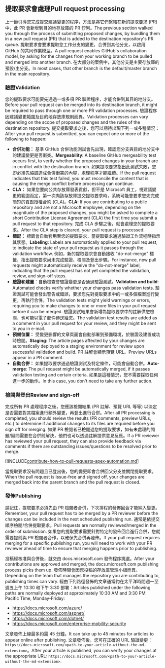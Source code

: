 ## <a name="pull-request-processing"></a><span data-ttu-id="aad55-101">提取要求會處理</span><span class="sxs-lookup"><span data-stu-id="aad55-101">Pull request processing</span></span>

<span data-ttu-id="aad55-102">上一節引導您完成提交建議變更的程序，方法是將它們繫結在新的提取要求 (PR) 中，此 PR 會新增到目的地存放庫的 PR 佇列。</span><span class="sxs-lookup"><span data-stu-id="aad55-102">The previous section walked you through the process of submitting proposed changes, by bundling them in a new pull request (PR) that is added to the destination repository's PR queue.</span></span> <span data-ttu-id="aad55-103">提取要求會要求提取您工作分支的變更，合併到其他分支，以啟用 GitHub 的共同作業模型。</span><span class="sxs-lookup"><span data-stu-id="aad55-103">A pull request enables GitHub's collaboration model, by asking for the changes from your working branch to be pulled and merged into another branch.</span></span> <span data-ttu-id="aad55-104">在大部分的案例中，其他分支是主要存放庫的預設/主分支。</span><span class="sxs-lookup"><span data-stu-id="aad55-104">In most cases, that other branch is the default/master branch in the main repository.</span></span>

### <a name="validation"></a><span data-ttu-id="aad55-105">驗證</span><span class="sxs-lookup"><span data-stu-id="aad55-105">Validation</span></span>

<span data-ttu-id="aad55-106">您的提取要求可能要先通過一或多項 PR 驗證程序，才能合併到其目的地分支。</span><span class="sxs-lookup"><span data-stu-id="aad55-106">Before your pull request can be merged into its destination branch, it might be required to pass through one or more PR validation processes.</span></span> <span data-ttu-id="aad55-107">驗證程序因建議變更範圍及目的地存放庫規則而異。</span><span class="sxs-lookup"><span data-stu-id="aad55-107">Validation processes can vary depending on the scope of proposed changes and the rules of the destination repository.</span></span> <span data-ttu-id="aad55-108">提交提取要求之後，您可以期待出現下列一或多種情況：</span><span class="sxs-lookup"><span data-stu-id="aad55-108">After your pull request is submitted, you can expect one or more of the following to happen:</span></span>

- <span data-ttu-id="aad55-109">**合併功能：** 基準 GitHub 合併功能測試會先出現，確認您分支與目的地分支中的建議變更是否衝突。</span><span class="sxs-lookup"><span data-stu-id="aad55-109">**Mergeability**: A baseline GitHub mergeability test occurs first, to verify whether the proposed changes in your branch are in conflict with the destination branch.</span></span> <span data-ttu-id="aad55-110">如果提取要求指出此測試失敗，您即必須先協調造成合併衝突的內容，處理程序才能繼續。</span><span class="sxs-lookup"><span data-stu-id="aad55-110">If the pull request indicates that this test failed, you must reconcile the content that is causing the merge conflict before processing can continue.</span></span>
- <span data-ttu-id="aad55-111">**CLA：** 如果您要向公共存放庫發表貢獻，但不是 Microsoft 員工，視建議變更的範圍而定，第一次向該存放庫提交提取要求時，系統可能會要求您先完成簡短的貢獻授權合約 (CLA)。</span><span class="sxs-lookup"><span data-stu-id="aad55-111">**CLA**: If you are contributing to a public repository and are not a Microsoft employee, depending on the magnitude of the proposed changes, you might be asked to complete a short Contribution License Agreement (CLA) the first time you submit a pull request to that repository.</span></span> <span data-ttu-id="aad55-112">完成 CLA 步驟之後，就會處理您的提取要求。</span><span class="sxs-lookup"><span data-stu-id="aad55-112">After the CLA step is cleared, your pull request is processed.</span></span>
- <span data-ttu-id="aad55-113">**標記：** 標籤會自動套用至您的提取要求，當提取要求通過驗證工作流程時指示其狀態。</span><span class="sxs-lookup"><span data-stu-id="aad55-113">**Labeling**: Labels are automatically applied to your pull request, to indicate the state of your pull request as it passes through the validation workflow.</span></span> <span data-ttu-id="aad55-114">例如，新的提取要求會自動接收 "do-not-merge" 標籤，指出提取要求尚未完成驗證、檢閱及登出步驟。</span><span class="sxs-lookup"><span data-stu-id="aad55-114">For instance, new pull requests might automatically receive the "do-not-merge" label, indicating that the pull request has not yet completed the validation, review, and sign-off steps.</span></span>
- <span data-ttu-id="aad55-115">**驗證和建置**：自動檢查會驗證變更是否通過驗證測試。</span><span class="sxs-lookup"><span data-stu-id="aad55-115">**Validation and build**: Automated checks verify whether your changes pass validation tests.</span></span> <span data-ttu-id="aad55-116">驗證測試可能會發出警告或錯誤，要求您先對提取要求中的一或多個檔案進行變更，再執行合併。</span><span class="sxs-lookup"><span data-stu-id="aad55-116">The validation tests might yield warnings or errors, requiring you to make changes to one or more files in your pull request before it can be merged.</span></span> <span data-ttu-id="aad55-117">驗證測試結果會新增為提取要求中的註解供您檢閱，也可能以電子郵件傳送給您。</span><span class="sxs-lookup"><span data-stu-id="aad55-117">The validation test results are added as a comment in your pull request for your review, and they might be sent to you in e-mail.</span></span>
- <span data-ttu-id="aad55-118">**預備位置：** 受變更影響的文章頁面會自動部署到預備環境，於驗證及建置成功時檢閱。</span><span class="sxs-lookup"><span data-stu-id="aad55-118">**Staging**: The article pages affected by your changes are automatically deployed to a staging environment for review upon successful validation and build.</span></span> <span data-ttu-id="aad55-119">PR 註解會顯示預覽 URL。</span><span class="sxs-lookup"><span data-stu-id="aad55-119">Preview URLs appear in a PR comment.</span></span>
- <span data-ttu-id="aad55-120">**自動合併：** 如果提取要求通過驗證測試及特定條件，可能會自動合併。</span><span class="sxs-lookup"><span data-stu-id="aad55-120">**Auto-merge**: The pull request might be automatically merged, if it passes validation testing and certain criteria.</span></span> <span data-ttu-id="aad55-121">如果是這種情況，您不需要採取任何進一步的動作。</span><span class="sxs-lookup"><span data-stu-id="aad55-121">In this case, you don't need to take any further action.</span></span>

### <a name="review-and-sign-off"></a><span data-ttu-id="aad55-122">檢閱與登出</span><span class="sxs-lookup"><span data-stu-id="aad55-122">Review and sign-off</span></span>

<span data-ttu-id="aad55-123">完成所有 PR 處理程序之後，您應該檢閱結果 (PR 註解、預覽 URL 等等) 以決定是否需要對其檔案進行額外變更，再登出進行合併。</span><span class="sxs-lookup"><span data-stu-id="aad55-123">After all PR processing is completed, you should review the results (PR comments, preview URLs, etc.) to determine if additional changes to its files are required before you sign off for merging.</span></span> <span data-ttu-id="aad55-124">如果 PR 檢閱者已檢閱過您的提取要求，如有未處理的問題/疑問需要在合併前解決，他們也可以透過註解提供意見反應。</span><span class="sxs-lookup"><span data-stu-id="aad55-124">If a PR reviewer has reviewed your pull request, they can also provide feedback via comments if there are outstanding issues/questions to be resolved prior to merge.</span></span>

[!INCLUDE[contribute-how-to-pull-requests-apex-automation.md](contribute-how-to-pull-requests-apex-automation.md)]

<span data-ttu-id="aad55-125">當提取要求沒有問題且已登出後，您的變更即會合併回父分支並關閉提取要求。</span><span class="sxs-lookup"><span data-stu-id="aad55-125">When the pull request is issue-free and signed off, your changes are merged back into the parent branch and the pull request is closed.</span></span>

### <a name="publishing"></a><span data-ttu-id="aad55-126">發佈</span><span class="sxs-lookup"><span data-stu-id="aad55-126">Publishing</span></span>

<span data-ttu-id="aad55-127">請記住，提取要求必須先由 PR 檢閱者合併，下次排程的發佈回合才能納入變更。</span><span class="sxs-lookup"><span data-stu-id="aad55-127">Remember, your pull request has to be merged by a PR reviewer before the changes can be included in the next scheduled publishing run.</span></span> <span data-ttu-id="aad55-128">通常是依提交順序檢閱/合併提取要求。</span><span class="sxs-lookup"><span data-stu-id="aad55-128">Pull requests are normally reviewed/merged in the order of submission.</span></span> <span data-ttu-id="aad55-129">如果您的提取要求需要針對特定的發佈回合進行合併，您就需要提前與 PR 檢閱者合作，以確保先合併再發佈。</span><span class="sxs-lookup"><span data-stu-id="aad55-129">If your pull request requires merging for a specific publishing run, you will need to work with your PR reviewer ahead of time to ensure that merging happens prior to publishing.</span></span>

<span data-ttu-id="aad55-130">投稿經核准與合併後，就交由 docs.microsoft.com 發佈程序挑選。</span><span class="sxs-lookup"><span data-stu-id="aad55-130">After your contributions are approved and merged, the docs.microsoft.com publishing process picks them up.</span></span> <span data-ttu-id="aad55-131">發佈時間會因您投稿的存放庫管理小組而異。</span><span class="sxs-lookup"><span data-stu-id="aad55-131">Depending on the team that manages the repository you are contributing to, publishing times can vary.</span></span> <span data-ttu-id="aad55-132">經由下列路徑發佈的文章通常約在太平洋時間週一至週五上午 10:30 和下午 3:30 部署：</span><span class="sxs-lookup"><span data-stu-id="aad55-132">Articles published under the following paths are normally deployed at approximately 10:30 AM and 3:30 PM Pacific Time, Monday-Friday:</span></span>

- https://docs.microsoft.com/azure/
- https://docs.microsoft.com/aspnet/
- https://docs.microsoft.com/dotnet/
- https://docs.microsoft.com/enterprise-mobility-security

<span data-ttu-id="aad55-133">文章發佈上線最多約需 45 分鐘。</span><span class="sxs-lookup"><span data-stu-id="aad55-133">It can take up to 45 minutes for articles to appear online after publishing.</span></span> <span data-ttu-id="aad55-134">文章發佈後，您可在正確的 URL 驗證變更：`https://docs.microsoft.com/<path-to-your-article-without-the-md-extension>`。</span><span class="sxs-lookup"><span data-stu-id="aad55-134">After your article is published, you can verify your changes at the appropriate URL: `https://docs.microsoft.com/<path-to-your-article-without-the-md-extension>`.</span></span>
